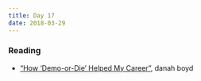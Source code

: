```yaml
---
title: Day 17
date: 2018-03-29
---
```


### Reading

* [“How ‘Demo-or-Die’ Helped My Career”](http://www.zephoria.org/thoughts/archives/2017/08/01/how-demo-or-die-helped-my-career.html), danah boyd
